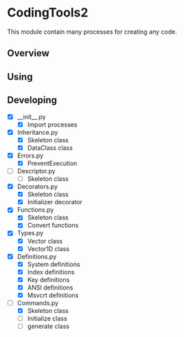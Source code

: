 # CodingTools2
This module contain many processes for creating any code.

## Overview

## Using

## Developing
- [x] \_\_init__.py
  - [x] Import processes
- [x] Inheritance.py
  - [x] Skeleton class
  - [x] DataClass class
- [x] Errors.py
  - [x] PreventExecution
- [ ] Descriptor.py
  - [ ] Skeleton class
- [x] Decorators.py
  - [x] Skeleton class
  - [x] Initializer decorator
- [x] Functions.py
  - [x] Skeleton class
  - [x] Convert functions
- [x] Types.py
  - [x] Vector class
  - [x] Vector1D class
- [x] Definitions.py
  - [x] System definitions
  - [x] Index definitions
  - [x] Key definitions
  - [x] ANSI definitions
  - [x] Msvcrt definitions
- [ ] Commands.py
  - [x] Skeleton class
  - [ ] Initialize class
  - [ ] generate class
